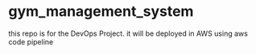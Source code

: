 # gym_management_system
this repo is for the DevOps Project. it will be deployed in AWS using aws code pipeline



